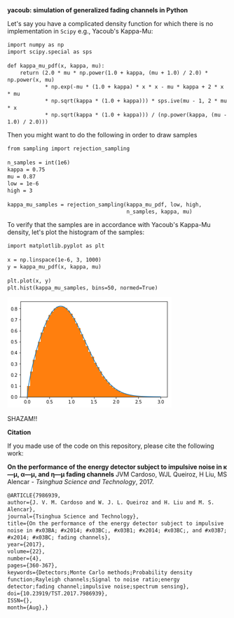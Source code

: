 **yacoub: simulation of generalized fading channels in Python**

Let's say you have a complicated density function for which there is no implementation in ``Scipy`` e.g., Yacoub's Kappa-Mu:

```
import numpy as np
import scipy.special as sps

def kappa_mu_pdf(x, kappa, mu):
    return (2.0 * mu * np.power(1.0 + kappa, (mu + 1.0) / 2.0) * np.power(x, mu)
            * np.exp(-mu * (1.0 + kappa) * x * x - mu * kappa + 2 * x * mu
            * np.sqrt(kappa * (1.0 + kappa))) * sps.ive(mu - 1, 2 * mu * x
            * np.sqrt(kappa * (1.0 + kappa))) / (np.power(kappa, (mu - 1.0) / 2.0)))
```

Then you might want to do the following in order to draw samples

```
from sampling import rejection_sampling

n_samples = int(1e6)
kappa = 0.75
mu = 0.87
low = 1e-6
high = 3

kappa_mu_samples = rejection_sampling(kappa_mu_pdf, low, high,
                                      n_samples, kappa, mu)
```

To verify that the samples are in accordance with Yacoub's Kappa-Mu density, let's plot the histogram of the samples:

```
import matplotlib.pyplot as plt

x = np.linspace(1e-6, 3, 1000)
y = kappa_mu_pdf(x, kappa, mu)

plt.plot(x, y)
plt.hist(kappa_mu_samples, bins=50, normed=True)
```

![sick plot](https://github.com/mirca/acceptance-rejection/raw/master/kappa_mu.png)

SHAZAM!!

**Citation**

If you made use of the code on this repository, please cite the following
work:

**On the performance of the energy detector subject to impulsive noise in κ—μ, α—μ, and η—μ fading channels**
JVM Cardoso, WJL Queiroz, H Liu, MS Alencar - *Tsinghua Science and Technology*, 2017.

```
@ARTICLE{7986939,
author={J. V. M. Cardoso and W. J. L. Queiroz and H. Liu and M. S. Alencar},
journal={Tsinghua Science and Technology},
title={On the performance of the energy detector subject to impulsive noise in #x03BA; #x2014; #x03BC;, #x03B1; #x2014; #x03BC;, and #x03B7; #x2014; #x03BC; fading channels},
year={2017},
volume={22},
number={4},
pages={360-367},
keywords={Detectors;Monte Carlo methods;Probability density function;Rayleigh channels;Signal to noise ratio;energy detector;fading channel;impulsive noise;spectrum sensing},
doi={10.23919/TST.2017.7986939},
ISSN={},
month={Aug},}
```
